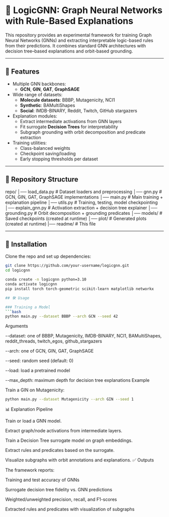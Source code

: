 # 🧩 LogicGNN: Graph Neural Networks with Rule-Based Explanations

This repository provides an experimental framework for training Graph Neural Networks (GNNs) and extracting interpretable logic-based rules from their predictions. It combines standard GNN architectures with decision tree–based explanations and orbit-based grounding.

---

## 📌 Features
- Multiple GNN backbones:
  - **GCN**, **GIN**, **GAT**, **GraphSAGE**
- Wide range of datasets:
  - **Molecule datasets**: BBBP, Mutagenicity, NCI1  
  - **Synthetic**: BAMultiShapes  
  - **Social**: IMDB-BINARY, Reddit, Twitch, GitHub stargazers
- Explanation modules:
  - Extract intermediate activations from GNN layers
  - Fit surrogate **Decision Trees** for interpretability
  - Subgraph grounding with orbit decomposition and predicate extraction
- Training utilities:
  - Class-balanced weights
  - Checkpoint saving/loading
  - Early stopping thresholds per dataset

---

## 📂 Repository Structure

repo/
│── load_data.py # Dataset loaders and preprocessing
│── gnn.py # GCN, GIN, GAT, GraphSAGE implementations
│── main.py # Main training + explanation pipeline
│── utils.py # Training, testing, model checkpointing
│── explain_gnn.py # Activation extraction + decision tree explainer
│── grounding.py # Orbit decomposition + grounding predicates
│── models/ # Saved checkpoints (created at runtime)
│── plot/ # Generated plots (created at runtime)
|── readme/ # This file

---

## 🚀 Installation
Clone the repo and set up dependencies:

```bash
git clone https://github.com/your-username/logicgnn.git
cd logicgnn

conda create -n logicgnn python=3.10
conda activate logicgnn
pip install torch torch-geometric scikit-learn matplotlib networkx

## 🛠 Usage

### Training a Model
```bash
python main.py --dataset BBBP --arch GCN --seed 42
```
Arguments

--dataset: one of BBBP, Mutagenicity, IMDB-BINARY, NCI1, BAMultiShapes, reddit_threads, twitch_egos, github_stargazers

--arch: one of GCN, GIN, GAT, GraphSAGE

--seed: random seed (default: 0)

--load: load a pretrained model

--max_depth: maximum depth for decision tree explanations
Example

Train a GIN on Mutagenicity:
``` bash
python main.py --dataset Mutagenicity --arch GIN --seed 1
```
📊 Explanation Pipeline

Train or load a GNN model.

Extract graph/node activations from intermediate layers.

Train a Decision Tree surrogate model on graph embeddings.

Extract rules and predicates based on the surrogate.

Visualize subgraphs with orbit annotations and explanations.
✅ Outputs

The framework reports:

Training and test accuracy of GNNs

Surrogate decision tree fidelity vs. GNN predictions

Weighted/unweighted precision, recall, and F1-scores

Extracted rules and predicates with visualization of subgraphs